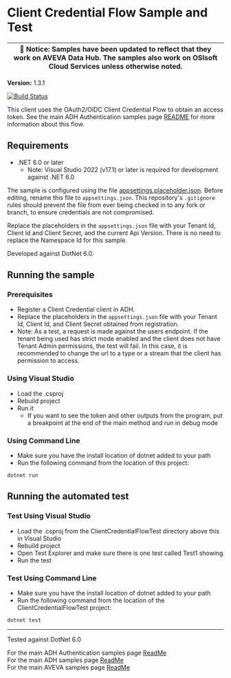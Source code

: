 # Client Credential Flow Sample and Test

| :loudspeaker: **Notice**: Samples have been updated to reflect that they work on AVEVA Data Hub. The samples also work on OSIsoft Cloud Services unless otherwise noted. |
| -----------------------------------------------------------------------------------------------|  

**Version:** 1.3.1

[![Build Status](https://dev.azure.com/osieng/engineering/_apis/build/status/product-readiness/ADH/aveva.sample-adh-authentication_client_credentials-dotnet?branchName=main)](https://dev.azure.com/osieng/engineering/_build/latest?definitionId=2582&branchName=main)

This client uses the OAuth2/OIDC Client Credential Flow to obtain an access token. See the main ADH Authentication samples page [README](https://github.com/osisoft/OSI-Samples-OCS/blob/main/docs/AUTHENTICATION_README.md) for more information about this flow.

## Requirements

- .NET 6.0 or later
  - Note: Visual Studio 2022 (v17.1) or later is required for development against .NET 6.0

The sample is configured using the file [appsettings.placeholder.json](ClientCredentialFlow/appsettings.placeholder.json). Before editing, rename this file to `appsettings.json`. This repository's `.gitignore` rules should prevent the file from ever being checked in to any fork or branch, to ensure credentials are not compromised.

Replace the placeholders in the `appsettings.json` file with your Tenant Id, Client Id and Client Secret, and the current Api Version. There is no need to replace the Namespace Id for this sample.

Developed against DotNet 6.0.

## Running the sample

### Prerequisites

- Register a Client Credential client in ADH.
- Replace the placeholders in the `appsettings.json` file with your Tenant Id, Client Id, and Client Secret obtained from registration.
- Note: As a test, a request is made against the users endpoint. If the tenant being used has strict mode enabled and the client does not have Tenant Admin permissions, the test will fail. In this case, it is recommended to change the url to a type or a stream that the client has permission to access. 

### Using Visual Studio

- Load the .csproj
- Rebuild project
- Run it
  - If you want to see the token and other outputs from the program, put a breakpoint at the end of the main method and run in debug mode

### Using Command Line

- Make sure you have the install location of dotnet added to your path
- Run the following command from the location of this project:

```shell
dotnet run
```

## Running the automated test

### Test Using Visual Studio

- Load the .csproj from the ClientCredentialFlowTest directory above this in Visual Studio
- Rebuild project
- Open Test Explorer and make sure there is one test called Test1 showing
- Run the test

### Test Using Command Line

- Make sure you have the install location of dotnet added to your path
- Run the following command from the location of the ClientCredentialFlowTest project:

```shell
dotnet test
```

---

Tested against DotNet 6.0

For the main ADH Authentication samples page [ReadMe](https://github.com/osisoft/OSI-Samples-OCS/blob/main/docs/AUTHENTICATION.md)  
For the main ADH samples page [ReadMe](https://github.com/osisoft/OSI-Samples-OCS)  
For the main AVEVA samples page [ReadMe](https://github.com/osisoft/OSI-Samples)

